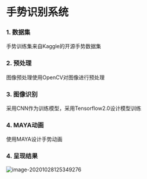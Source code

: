 # 手势识别系统

### 1. 数据集

手势训练集来自Kaggle的开源手势数据集

### 2. 预处理

图像预处理使用OpenCV对图像进行预处理

### 3. 图像识别

采用CNN作为训练模型，采用Tensorflow2.0设计模型训练

### 4. MAYA动画

使用MAYA设计手势动画

### 4. 呈现结果

![image-20201028125349276](https://i.loli.net/2020/10/28/J7e3uqkYNThCxGI.png)

